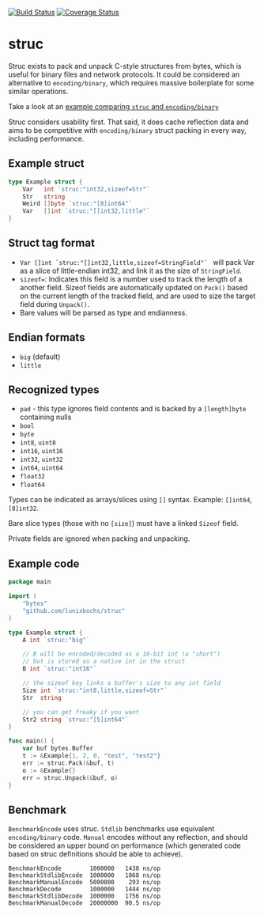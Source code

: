 [![Build Status](https://travis-ci.org/lunixbochs/struc.svg?branch=master)](https://travis-ci.org/lunixbochs/struc)
[![Coverage Status](https://coveralls.io/repos/lunixbochs/struc/badge.svg?branch=master)](https://coveralls.io/r/lunixbochs/struc?branch=master)

struc
====

Struc exists to pack and unpack C-style structures from bytes, which is useful for binary files and network protocols. It could be considered an alternative to `encoding/binary`, which requires massive boilerplate for some similar operations.

Take a look at an [example comparing `struc` and `encoding/binary`](https://bochs.info/p/cxvm9)

Struc considers usability first. That said, it does cache reflection data and aims to be competitive with `encoding/binary` struct packing in every way, including performance.

Example struct
----

```Go
type Example struct {
    Var   int `struc:"int32,sizeof=Str"`
    Str   string
    Weird []byte `struc:"[8]int64"`
    Var   []int `struc:"[]int32,little"`
}
```

Struct tag format
----

 - ```Var []int `struc:"[]int32,little,sizeof=StringField"` ``` will pack Var as a slice of little-endian int32, and link it as the size of `StringField`.
 - `sizeof=`: Indicates this field is a number used to track the length of a another field. Sizeof fields are automatically updated on `Pack()` based on the current length of the tracked field, and are used to size the target field during `Unpack()`.
 - Bare values will be parsed as type and endianness.

Endian formats
----

 - `big` (default)
 - `little`

Recognized types
----

 - `pad` - this type ignores field contents and is backed by a `[length]byte` containing nulls
 - `bool`
 - `byte`
 - `int8`, `uint8`
 - `int16`, `uint16`
 - `int32`, `uint32`
 - `int64`, `uint64`
 - `float32`
 - `float64`

Types can be indicated as arrays/slices using `[]` syntax. Example: `[]int64`, `[8]int32`.

Bare slice types (those with no `[size]`) must have a linked `Sizeof` field.

Private fields are ignored when packing and unpacking.

Example code
----

```Go
package main

import (
    "bytes"
    "github.com/lunixbochs/struc"
)

type Example struct {
    A int `struc:"big"`

    // B will be encoded/decoded as a 16-bit int (a "short")
    // but is stored as a native int in the struct
    B int `struc:"int16"`

    // the sizeof key links a buffer's size to any int field
    Size int `struc:"int8,little,sizeof=Str"`
    Str  string

    // you can get freaky if you want
    Str2 string `struc:"[5]int64"`
}

func main() {
    var buf bytes.Buffer
    t := &Example{1, 2, 0, "test", "test2"}
    err := struc.Pack(&buf, t)
    o := &Example{}
    err = struc.Unpack(&buf, o)
}
```

Benchmark
----

`BenchmarkEncode` uses struc. `Stdlib` benchmarks use equivalent `encoding/binary` code. `Manual` encodes without any reflection, and should be considered an upper bound on performance (which generated code based on struc definitions should be able to achieve).

```
BenchmarkEncode        1000000   1438 ns/op
BenchmarkStdlibEncode  1000000   1868 ns/op
BenchmarkManualEncode  5000000    293 ns/op
BenchmarkDecode        1000000   1444 ns/op
BenchmarkStdlibDecode  1000000   1756 ns/op
BenchmarkManualDecode  20000000  90.5 ns/op
```
